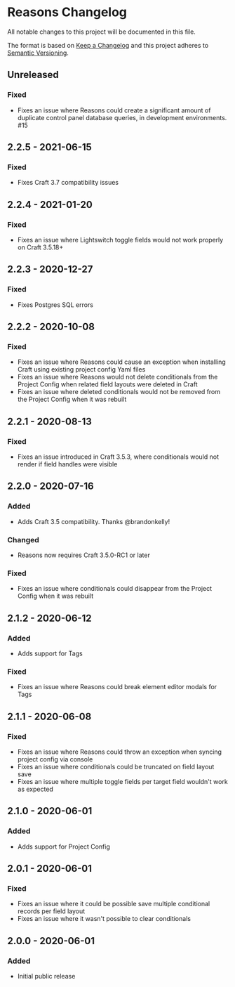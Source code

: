 # Reasons Changelog

All notable changes to this project will be documented in this file.

The format is based on [Keep a Changelog](http://keepachangelog.com/) and this project adheres to [Semantic Versioning](http://semver.org/).

## Unreleased
### Fixed
- Fixes an issue where Reasons could create a significant amount of duplicate control panel database queries, in development environments. #15

## 2.2.5 - 2021-06-15  
### Fixed  
- Fixes Craft 3.7 compatibility issues  

## 2.2.4 - 2021-01-20
### Fixed
- Fixes an issue where Lightswitch toggle fields would not work properly on Craft 3.5.18+  

## 2.2.3 - 2020-12-27  
### Fixed  
- Fixes Postgres SQL errors  

## 2.2.2 - 2020-10-08
### Fixed  
- Fixes an issue where Reasons could cause an exception when installing Craft using existing project config Yaml files  
- Fixes an issue where Reasons would not delete conditionals from the Project Config when related field layouts were deleted in Craft  
- Fixes an issue where deleted conditionals would not be removed from the Project Config when it was rebuilt  

## 2.2.1 - 2020-08-13

### Fixed
- Fixes an issue introduced in Craft 3.5.3, where conditionals would not render if field handles were visible  

## 2.2.0 - 2020-07-16

### Added
- Adds Craft 3.5 compatibility. Thanks @brandonkelly!
  
### Changed
- Reasons now requires Craft 3.5.0-RC1 or later

### Fixed
- Fixes an issue where conditionals could disappear from the Project Config when it was rebuilt

## 2.1.2 - 2020-06-12

### Added
- Adds support for Tags

### Fixed
- Fixes an issue where Reasons could break element editor modals for Tags

## 2.1.1 - 2020-06-08

### Fixed
- Fixes an issue where Reasons could throw an exception when syncing project config via console
- Fixes an issue where conditionals could be truncated on field layout save
- Fixes an issue where multiple toggle fields per target field wouldn't work as expected

## 2.1.0 - 2020-06-01

### Added
- Adds support for Project Config

## 2.0.1 - 2020-06-01

### Fixed
- Fixes an issue where it could be possible save multiple conditional records per field layout
- Fixes an issue where it wasn't possible to clear conditionals

## 2.0.0 - 2020-06-01

### Added
- Initial public release
